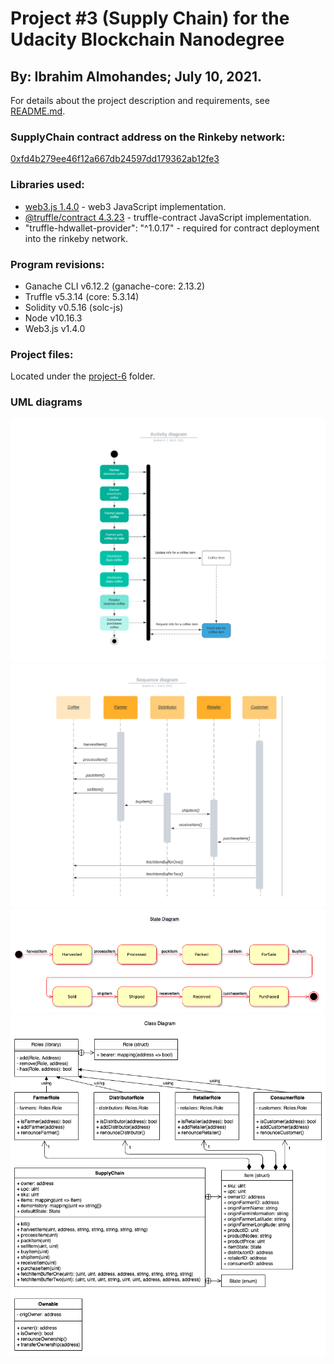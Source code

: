 # Project #3 (Supply Chain) for the Udacity Blockchain Nanodegree

## By: Ibrahim Almohandes; July 10, 2021.

For details about the project description and requirements, see [README.md](./README.md).

### SupplyChain contract address on the Rinkeby network:

[0xfd4b279ee46f12a667db24597dd179362ab12fe3](https://rinkeby.etherscan.io/address/0xfd4b279ee46f12a667db24597dd179362ab12fe3)

### Libraries used:

* [web3.js 1.4.0](https://cdn.jsdelivr.net/gh/ethereum/web3.js@1.4.0/dist/web3.min.js) - web3 JavaScript implementation.
* [@truffle/contract 4.3.23](https://cdn.jsdelivr.net/npm/@truffle/contract@4.3.23/dist/truffle-contract.js) - truffle-contract JavaScript implementation.
* "truffle-hdwallet-provider": "^1.0.17" - required for contract deployment into the rinkeby network.

### Program revisions:

* Ganache CLI v6.12.2 (ganache-core: 2.13.2)
* Truffle v5.3.14 (core: 5.3.14)
* Solidity v0.5.16 (solc-js)
* Node v10.16.3
* Web3.js v1.4.0

### Project files:

Located under the [project-6](./project-6) folder.

### UML diagrams

![Activity diagram](./UML/Activity-diagram.png)
![Sequence diagram](./UML/Sequence-diagram.png)
![State-diagram](./UML/State-diagram.png)
![Class diagram](./UML/Class-diagram.png)

